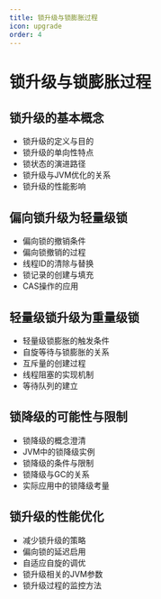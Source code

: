 ```yaml
---
title: 锁升级与锁膨胀过程
icon: upgrade
order: 4
---
```


# 锁升级与锁膨胀过程

## 锁升级的基本概念

- 锁升级的定义与目的
- 锁升级的单向性特点
- 锁状态的演进路径
- 锁升级与JVM优化的关系
- 锁升级的性能影响

## 偏向锁升级为轻量级锁

- 偏向锁的撤销条件
- 偏向锁撤销的过程
- 线程ID的清除与替换
- 锁记录的创建与填充
- CAS操作的应用

## 轻量级锁升级为重量级锁

- 轻量级锁膨胀的触发条件
- 自旋等待与锁膨胀的关系
- 互斥量的创建过程
- 线程阻塞的实现机制
- 等待队列的建立

## 锁降级的可能性与限制

- 锁降级的概念澄清
- JVM中的锁降级实例
- 锁降级的条件与限制
- 锁降级与GC的关系
- 实际应用中的锁降级考量

## 锁升级的性能优化

- 减少锁升级的策略
- 偏向锁的延迟启用
- 自适应自旋的调优
- 锁升级相关的JVM参数
- 锁升级过程的监控方法
